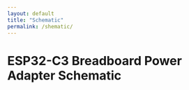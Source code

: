```yaml
---
layout: default
title: "Schematic"
permalink: /shematic/
---
```


# ESP32-C3 Breadboard Power Adapter Schematic